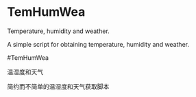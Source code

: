 # TemHumWea

Temperature, humidity and weather.

A simple script for obtaining temperature, humidity and weather.


#TemHumWea

温湿度和天气

简约而不简单的温湿度和天气获取脚本
